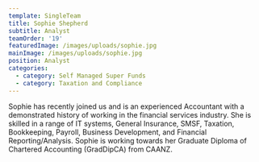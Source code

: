 ```yaml
---
template: SingleTeam
title: Sophie Shepherd
subtitle: Analyst
teamOrder: '19'
featuredImage: /images/uploads/sophie.jpg
mainImage: /images/uploads/sophie.jpg
position: Analyst
categories:
  - category: Self Managed Super Funds
  - category: Taxation and Compliance
---
```

Sophie has recently joined us and is an experienced Accountant with a demonstrated history of working in the financial services industry. She is skilled in a range of IT systems, General Insurance, SMSF, Taxation, Bookkeeping, Payroll, Business Development, and Financial Reporting/Analysis. Sophie is working towards her Graduate Diploma of Chartered Accounting (GradDipCA) from CAANZ.
